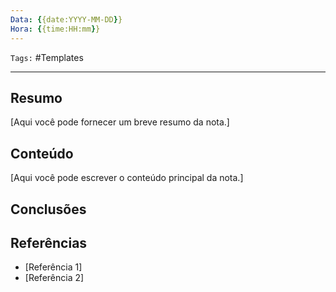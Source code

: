 ```yaml
---
Data: {{date:YYYY-MM-DD}}
Hora: {{time:HH:mm}}
---
```

``Tags:`` #Templates 

---

## Resumo
[Aqui você pode fornecer um breve resumo da nota.]



## Conteúdo
[Aqui você pode escrever o conteúdo principal da nota.]



## Conclusões



## Referências
- [Referência 1]
- [Referência 2]
